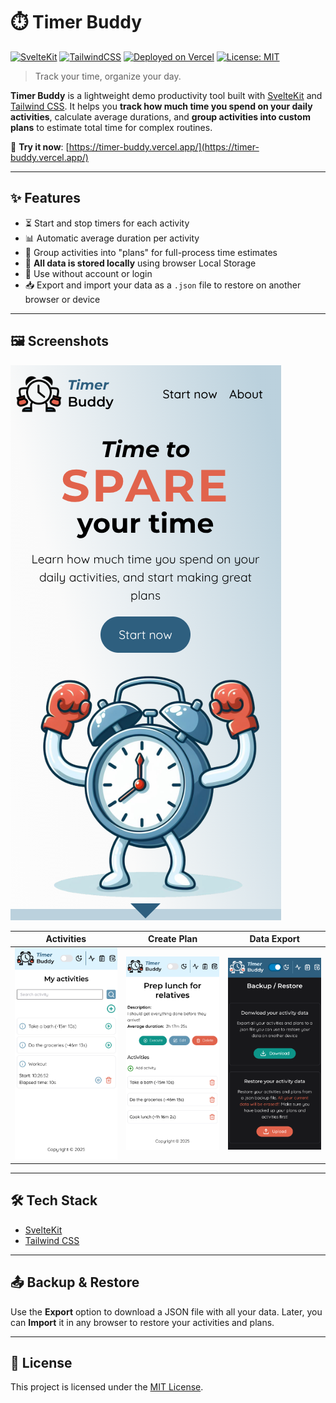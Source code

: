 # ⏱️ Timer Buddy

[![SvelteKit](https://img.shields.io/badge/Built%20with-SvelteKit-orange?logo=svelte)](https://kit.svelte.dev/)
[![TailwindCSS](https://img.shields.io/badge/Styled%20with-TailwindCSS-38bdf8?logo=tailwindcss)](https://tailwindcss.com/)
[![Deployed on Vercel](https://img.shields.io/badge/Deployed%20on-Vercel-black?logo=vercel)](https://timer-buddy.vercel.app/)
[![License: MIT](https://img.shields.io/badge/License-MIT-yellow.svg)](LICENSE)

> Track your time, organize your day.

**Timer Buddy** is a lightweight demo productivity tool built with [SvelteKit](https://kit.svelte.dev/) and [Tailwind CSS](https://tailwindcss.com/). It helps you **track how much time you spend on your daily activities**, calculate average durations, and **group activities into custom plans** to estimate total time for complex routines.

🔗 **Try it now**: [https://timer-buddy.vercel.app/](https://timer-buddy.vercel.app/)

---

## ✨ Features

- ⏳ Start and stop timers for each activity
- 📊 Automatic average duration per activity
- 🧩 Group activities into "plans" for full-process time estimates
- 💾 **All data is stored locally** using browser Local Storage
- 🔐 Use without account or login
- 📥 Export and import your data as a `.json` file to restore on another browser or device

---

## 🖼️ Screenshots

![Landing page](./screenshots/landing.png)

| Activities                                     | Create Plan                            | Data Export                              |
| ---------------------------------------------- | -------------------------------------- | ---------------------------------------- |
| ![Activity List](./screenshots/activities.png) | ![Create Plan](./screenshots/plan.png) | ![Export Data](./screenshots/backup.png) |

---

## 🛠️ Tech Stack

- [SvelteKit](https://kit.svelte.dev/)
- [Tailwind CSS](https://tailwindcss.com/)

---

## 📤 Backup & Restore

Use the **Export** option to download a JSON file with all your data. Later, you can **Import** it in any browser to restore your activities and plans.

---

## 📎 License

This project is licensed under the [MIT License](LICENSE).
